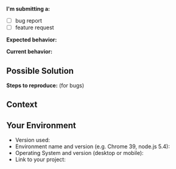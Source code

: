 <!--- Provide a general summary of the issue in the Title above -->

**I'm submitting a:**
<!-- (check one with "x") -->
- [ ] bug report
- [ ] feature request

**Expected behavior:**
<!--- If you're describing a bug, tell us what should happen -->
<!--- If you're suggesting a change/improvement, tell us how it should work -->

**Current behavior:**
<!--- If describing a bug, tell us what happens instead of the expected behavior -->
<!--- If suggesting a change/improvement, explain the difference from current behavior -->

## Possible Solution
<!--- Not obligatory, but suggest a fix/reason for the bug, -->
<!--- or ideas how to implement the addition or change -->

**Steps to reproduce:** (for bugs)
<!--- Provide a link to a live example, or an unambiguous set of steps to -->
<!--- reproduce this bug. Include code to reproduce, if relevant -->

## Context
<!--- How has this issue affected you? What are you trying to accomplish? -->
<!--- Providing context helps us come up with a solution that is most useful in the real world -->

## Your Environment
<!--- If describing a feature, delete this section -->
<!--- Include as many relevant details about the environment you experienced the bug in -->
* Version used:
* Environment name and version (e.g. Chrome 39, node.js 5.4):
* Operating System and version (desktop or mobile):
* Link to your project:
